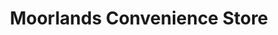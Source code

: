 ---
title: "Moorlands Convenience Store"
url: /lancaster/moorlands-convenience-store/
shop: convenience
---